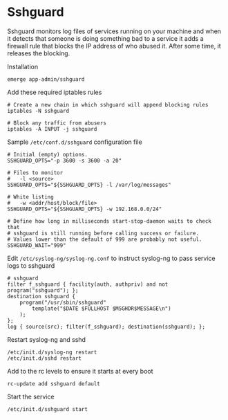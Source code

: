 # Sshguard

Sshguard monitors log files of services running on your machine and when it detects that someone is doing something bad to a service it adds a firewall rule that blocks the IP address of who abused it. After some time, it releases the blocking.

Installation

	emerge app-admin/sshguard

Add these required iptables rules

	# Create a new chain in which sshguard will append blocking rules
	iptables -N sshguard

	# Block any traffic from abusers
	iptables -A INPUT -j sshguard


Sample `/etc/conf.d/sshguard` configuration file

	# Initial (empty) options.
	SSHGUARD_OPTS="-p 3600 -s 3600 -a 20"

	# Files to monitor
	#   -l <source>
	SSHGUARD_OPTS="${SSHGUARD_OPTS} -l /var/log/messages"

	# White listing
	#   -w <addr/host/block/file>
	SSHGUARD_OPTS="${SSHGUARD_OPTS} -w 192.168.0.0/24"

	# Define how long in milliseconds start-stop-daemon waits to check that
	# sshguard is still running before calling success or failure.
	# Values lower than the default of 999 are probably not useful.
	SSHGUARD_WAIT="999"

Edit `/etc/syslog-ng/syslog-ng.conf` to instruct syslog-ng to pass service logs to sshguard


	# sshguard
	filter f_sshguard { facility(auth, authpriv) and not program("sshguard"); };
	destination sshguard {
		program("/usr/sbin/sshguard"
			template("$DATE $FULLHOST $MSGHDR$MESSAGE\n")
		);
	};
	log { source(src); filter(f_sshguard); destination(sshguard); };

Restart syslog-ng and sshd

	/etc/init.d/syslog-ng restart
	/etc/init.d/sshd restart

Add to the rc levels to ensure it starts at every boot

	rc-update add sshguard default

Start the service

	/etc/init.d/sshguard start

